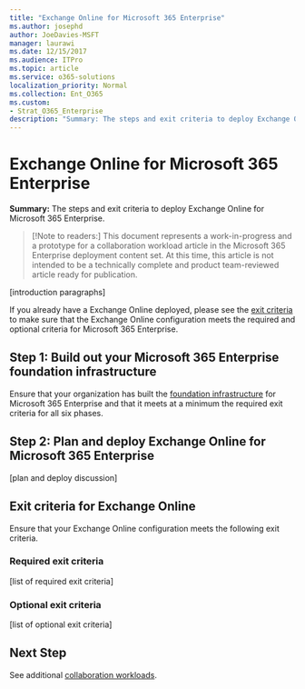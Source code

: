 ```yaml
---
title: "Exchange Online for Microsoft 365 Enterprise"
ms.author: josephd
author: JoeDavies-MSFT
manager: laurawi
ms.date: 12/15/2017
ms.audience: ITPro
ms.topic: article
ms.service: o365-solutions
localization_priority: Normal
ms.collection: Ent_O365
ms.custom:
- Strat_O365_Enterprise
description: "Summary: The steps and exit criteria to deploy Exchange Online for Microsoft 365 Enterprise."
---
```


# Exchange Online for Microsoft 365 Enterprise

**Summary:** The steps and exit criteria to deploy Exchange Online for Microsoft 365 Enterprise.

>[!Note to readers:] 
> This document represents a work-in-progress and a prototype for a collaboration workload article in the Microsoft 365 Enterprise deployment content set. At this time, this article is not intended to be a technically complete and product team-reviewed article ready for publication. 

[introduction paragraphs]

If you already have a Exchange Online deployed, please see the [exit criteria](collab-exo-microsoft-365-ent.md#exit-criteria-for-exchange-online) to make sure that the Exchange Online configuration meets the required and optional criteria for Microsoft 365 Enterprise.

## Step 1: Build out your Microsoft 365 Enterprise foundation infrastructure 

Ensure that your organization has built the [foundation infrastructure](foundation-infrastructure.md) for Microsoft 365 Enterprise and that it meets at a minimum the required exit criteria for all six phases.

## Step 2: Plan and deploy Exchange Online for Microsoft 365 Enterprise

[plan and deploy discussion]

## Exit criteria for Exchange Online

Ensure that your Exchange Online configuration meets the following exit criteria.

### Required exit criteria

[list of required exit criteria]

### Optional exit criteria

[list of optional exit criteria]

## Next Step

See additional [collaboration workloads](collaboration-workloads.md).

